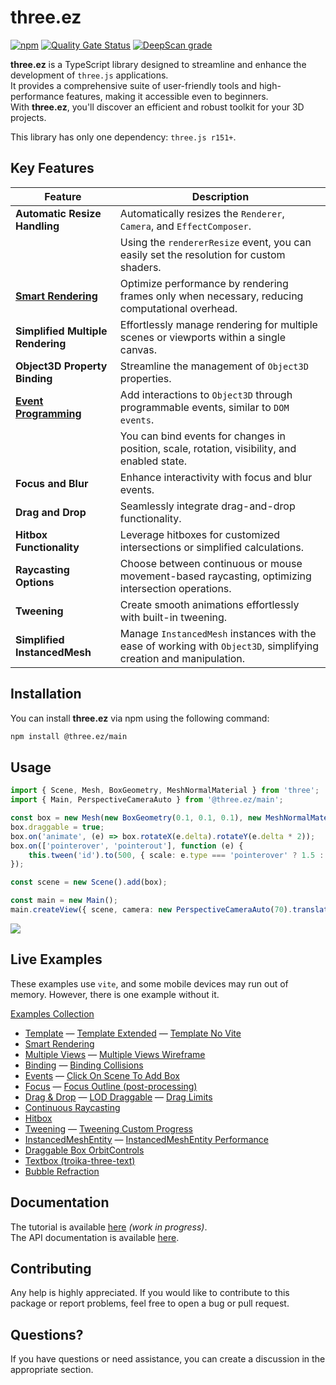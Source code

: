 # three.ez

[![npm](https://img.shields.io/npm/v/@three.ez/main)](https://www.npmjs.com/package/@three.ez/main)
[![Quality Gate Status](https://sonarcloud.io/api/project_badges/measure?project=agargaro_three.ez&metric=alert_status)](https://sonarcloud.io/summary/new_code?id=agargaro_three.ez)
[![DeepScan grade](https://deepscan.io/api/teams/21196/projects/25445/branches/796375/badge/grade.svg)](https://deepscan.io/dashboard#view=project&tid=21196&pid=25445&bid=796375)

**three.ez** is a TypeScript library designed to streamline and enhance the development of `three.js` applications. <br /> 
It provides a comprehensive suite of user-friendly tools and high-performance features, making it accessible even to beginners. <br />
With **three.ez**, you'll discover an efficient and robust toolkit for your 3D projects.

This library has only one dependency: `three.js r151+`.

## Key Features

| **Feature**                      | **Description**                                                                                   |
| -------------------------------- | ------------------------------------------------------------------------------------------------- |
| **Automatic Resize Handling**    | Automatically resizes the `Renderer`, `Camera`, and `EffectComposer`.                            |
|                                  | Using the `rendererResize` event, you can easily set the resolution for custom shaders.           |
| [**Smart Rendering**](https://agargaro.github.io/three.ez/docs/tutorial/rendering/smart-rendering)              | Optimize performance by rendering frames only when necessary, reducing computational overhead.   |
| **Simplified Multiple Rendering**| Effortlessly manage rendering for multiple scenes or viewports within a single canvas.           |
| **Object3D Property Binding**    | Streamline the management of `Object3D` properties.                                                |
| [**Event Programming**](https://stackblitz.com/edit/three-ez-events?file=src%2Fmain.ts) | Add interactions to `Object3D` through programmable events, similar to `DOM events`. |
|                                  | You can bind events for changes in position, scale, rotation, visibility, and enabled state.       |
| **Focus and Blur**               | Enhance interactivity with focus and blur events.                                                    |
| **Drag and Drop**                | Seamlessly integrate drag-and-drop functionality.                                                     |
| **Hitbox Functionality**         | Leverage hitboxes for customized intersections or simplified calculations.                            |
| **Raycasting Options**           | Choose between continuous or mouse movement-based raycasting, optimizing intersection operations.   |
| **Tweening**                     | Create smooth animations effortlessly with built-in tweening.                                        |
| **Simplified InstancedMesh**     | Manage `InstancedMesh` instances with the ease of working with `Object3D`, simplifying creation and manipulation. |

## Installation

You can install **three.ez** via npm using the following command:

```bash
npm install @three.ez/main
```

## Usage

```typescript
import { Scene, Mesh, BoxGeometry, MeshNormalMaterial } from 'three';
import { Main, PerspectiveCameraAuto } from '@three.ez/main';

const box = new Mesh(new BoxGeometry(0.1, 0.1, 0.1), new MeshNormalMaterial());
box.draggable = true;
box.on('animate', (e) => box.rotateX(e.delta).rotateY(e.delta * 2));
box.on(['pointerover', 'pointerout'], function (e) {
    this.tween('id').to(500, { scale: e.type === 'pointerover' ? 1.5 : 1 }, { easing: 'easeOutElastic' }).start();
});

const scene = new Scene().add(box);

const main = new Main();
main.createView({ scene, camera: new PerspectiveCameraAuto(70).translateZ(1) });
```
<a href='https://stackblitz.com/edit/three-ez-template-small?file=src%2Fmain.ts'>
  <img src='https://raw.githubusercontent.com/agargaro/three.ez/master/docs/static/img/demo.gif' />
</a>

## Live Examples

These examples use `vite`, and some mobile devices may run out of memory. However, there is one example without it.

[Examples Collection](https://stackblitz.com/@agargaro/collections/three-ez)

- [Template](https://stackblitz.com/edit/three-ez-template?file=src%2Fmain.ts)
— [Template Extended](https://stackblitz.com/edit/three-ez-template-extended?file=src%2Fmain.ts)
— [Template No Vite](https://stackblitz.com/edit/three-ez-template-no-vite?file=index.ts)
- [Smart Rendering](https://stackblitz.com/edit/three-ez-smart-rendering?file=src%2Fmain.ts)
- [Multiple Views](https://stackblitz.com/edit/three-ez-multiple-views?file=src%2Fmain.ts)
— [Multiple Views Wireframe](https://stackblitz.com/edit/three-ez-multiple-views-wireframe?file=src%2Fmain.ts)
- [Binding](https://stackblitz.com/edit/three-ez-binding?file=src%2Fmain.ts)
— [Binding Collisions](https://stackblitz.com/edit/three-ez-binding-collisions?file=src%2Fmain.ts)
- [Events](https://stackblitz.com/edit/three-ez-events?file=src%2Fmain.ts)
— [Click On Scene To Add Box](https://stackblitz.com/edit/three-ez-click-on-scene-to-add-box?file=src%2Fmain.ts)
- [Focus](https://stackblitz.com/edit/three-ez-focus?file=src%2Fmain.ts)
— [Focus Outline (post-processing)](https://stackblitz.com/edit/three-ez-focus-outline?file=src%2Fmain.ts)
- [Drag & Drop](https://stackblitz.com/edit/three-ez-drag-drop?file=src%2Fmain.ts)
— [LOD Draggable](https://stackblitz.com/edit/three-ez-lod-draggable?file=src%2Fmain.ts)
— [Drag Limits](https://stackblitz.com/edit/three-ez-drag-limits?file=src%2Fmain.ts)
- [Continuous Raycasting](https://stackblitz.com/edit/three-ez-continuous-raycasting?file=src%2Fmain.ts)
- [Hitbox](https://stackblitz.com/edit/three-ez-hitbox?file=src%2Fmain.ts)
- [Tweening](https://stackblitz.com/edit/three-ez-tweening?file=src%2Fmain.ts)
— [Tweening Custom Progress](https://stackblitz.com/edit/three-ez-tweening-custom-progress?file=src%2Fmain.ts)
- [InstancedMeshEntity](https://stackblitz.com/edit/three-ez-instancedmeshentity?file=src%2Fmain.ts)
— [InstancedMeshEntity Performance](https://stackblitz.com/edit/three-ez-instancedmeshentity-performance?file=src%2Fmain.ts)
- [Draggable Box OrbitControls](https://stackblitz.com/edit/three-ez-draggable-box-orbitcontrols?file=src%2Fmain.ts)
- [Textbox (troika-three-text)](https://stackblitz.com/edit/three-ez-textbox?file=src%2Fmain.ts)
- [Bubble Refraction](https://stackblitz.com/edit/three-ez-bubble-refraction?file=src%2Fmain.ts,src%2Ftext.ts,src%2Fparticles.ts,src%2Fbubble.ts,src%2FbubbleMaterial.ts,src%2Fscene.ts)

## Documentation

The tutorial is available [here](https://agargaro.github.io/three.ez/docs/tutorial) *(work in progress)*. <br />
The API documentation is available [here](https://agargaro.github.io/three.ez/docs/api). 

## Contributing

Any help is highly appreciated. If you would like to contribute to this package or report problems, feel free to open a bug or pull request.

## Questions?

If you have questions or need assistance, you can create a discussion in the appropriate section.

